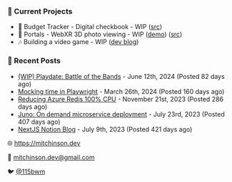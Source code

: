 ### 📌 Current Projects
- 💸 Budget Tracker - Digital checkbook - WIP ([src](https://github.com/bmitchinson/budget-entry))
- 📸 Portals - WebXR 3D photo viewing - WIP ([demo](https://portals.mitchinson.dev/)) ([src](https://github.com/bmitchinson/vr-jpg-viewer-webxr))
- 🎶 Building a video game - WIP ([dev blog](https://blog.mitchinson.dev/playdate-dev-one))

### 📝 Recent Posts

- [(WIP) Playdate: Battle of the Bands](https://blog.mitchinson.dev/playdate-dev-one) - June 12th, 2024 (Posted 82 days ago)
- [Mocking time in Playwright](https://blog.mitchinson.dev/playwright-mock-time) - March 26th, 2024 (Posted 160 days ago)
- [Reducing Azure Redis 100% CPU](https://blog.mitchinson.dev/redis-cpu) - November 21st, 2023 (Posted 286 days ago)
- [Juno: On demand microservice deployment](https://blog.mitchinson.dev/juno) - July 23rd, 2023 (Posted 407 days ago)
- [NextJS Notion Blog](https://blog.mitchinson.dev/blog-2023) - July 9th, 2023 (Posted 421 days ago)

🌐 https://mitchinson.dev

💌 mitchinson.dev@gmail.com

🐦 [@115bwm](https://twitter.com/115bwm)